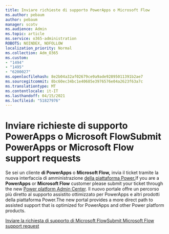 ```yaml
---
title: Inviare richieste di supporto PowerApps o Microsoft Flow
ms.author: pebaum
author: pebaum
manager: scotv
ms.audience: Admin
ms.topic: article
ms.service: o365-administration
ROBOTS: NOINDEX, NOFOLLOW
localization_priority: Normal
ms.collection: Adm_O365
ms.custom:
- "1494"
- "1495"
- "6200027"
ms.openlocfilehash: 8e2b04a32af02679ce9a9ade92895011391b2ae7
ms.sourcegitcommit: 8bc60ec34bc1e40685e3976576e04a2623f63a7c
ms.translationtype: MT
ms.contentlocale: it-IT
ms.lasthandoff: 04/15/2021
ms.locfileid: "51827976"
---
```

# <a name="submit-powerapps-or-microsoft-flow-support-requests"></a><span data-ttu-id="b5614-102">Inviare richieste di supporto PowerApps o Microsoft Flow</span><span class="sxs-lookup"><span data-stu-id="b5614-102">Submit PowerApps or Microsoft Flow support requests</span></span>

<span data-ttu-id="b5614-103">Se sei un cliente **di PowerApps** o **Microsoft Flow,** invia il ticket tramite la nuova interfaccia di amministrazione [della piattaforma Power.](https://admin.powerplatform.microsoft.com/support?newTicket&product=15819)</span><span class="sxs-lookup"><span data-stu-id="b5614-103">If you are a **PowerApps** or **Microsoft Flow** customer please submit your ticket through the new [Power platform Admin Center](https://admin.powerplatform.microsoft.com/support?newTicket&product=15819).</span></span> <span data-ttu-id="b5614-104">Il nuovo portale offre un percorso più diretto al supporto assistito ottimizzato per PowerApps e altri prodotti della piattaforma Power.</span><span class="sxs-lookup"><span data-stu-id="b5614-104">The new portal provides a more direct path to assisted support that is optimized for PowerApps and other Power platform products.</span></span>

[<span data-ttu-id="b5614-105">Inviare la richiesta di supporto di Microsoft Flow</span><span class="sxs-lookup"><span data-stu-id="b5614-105">Submit Microsoft Flow support request</span></span>](https://admin.powerplatform.microsoft.com/support?newTicket&product=Flow)